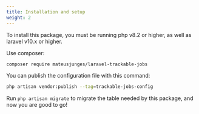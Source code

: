 ```yaml
---
title: Installation and setup
weight: 2
---
```


To install this package, you must be running php v8.2 or higher, as well as laravel v10.x or higher.

Use composer:
```bash
composer require mateusjunges/laravel-trackable-jobs
```

You can publish the configuration file with this command:

```bash
php artisan vendor:publish --tag=trackable-jobs-config
```

Run `php artisan migrate` to migrate the table needed by this package, and now you are good to go!